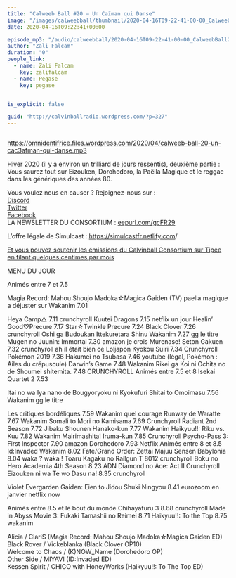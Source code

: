```yaml
---
title: "Calweeb Ball #20 – Un Caïman qui Danse"
image: "/images/calweebball/thumbnail/2020-04-16T09-22-41-00-00_CalweebBall20UnCamanquiDanse.jpg"
date: 2020-04-16T09:22:41+00:00

episode_mp3: "/audio/calweebball/2020-04-16T09-22-41-00-00_CalweebBall20UnCamanquiDanse.mp3"
author: "Zali Falcam"
duration: "0"
people_link: 
  - name: Zali Falcam
    key: zalifalcam
  - name: Pegase
    key: pegase


is_explicit: false

guid: "http://calvinballradio.wordpress.com/?p=327"
---
```


<PodcastHeader/>

<!-- ECRIRE LA DESCRIPTION DE L'EPISODE SOUS CETTE LIGNE -->
<p><img src="/resources/calweebball/2020-04-16T09-22-41-00-00_CalweebBall20UnCamanquiDanse/c20.jpg" alt=""></p>
<p><a href="https://omnidentifrice.files.wordpress.com/2020/04/calweeb-ball-20-un-cac3afman-qui-danse.mp3" rel="nofollow">https://omnidentifrice.files.wordpress.com/2020/04/calweeb-ball-20-un-cac3afman-qui-danse.mp3</a></p>
<p>Hiver 2020 (il y a environ un trilliard de jours ressentis), deuxième partie : Vous saurez tout sur Eizouken, Dorohedoro, la Paëlla Magique et le reggae dans les génériques des années 80.</p>
<p>Vous voulez nous en causer ? Rejoignez-nous sur :<br>
<a href="http://discordapp.com/invite/4RnA9v7" rel="nofollow">Discord</a><br>
<a href="https://twitter.com/Calvinball_FM?lang=fr" rel="nofollow">Twitter</a><br>
<a href="https://www.facebook.com/CalvinballRadio/?ref=bookmarks" rel="nofollow">Facebook</a><br>
LA NEWSLETTER DU CONSORTIUM : <a title="http://eepurl.com/gcFR29" href="https://exit.sc/?url=http%3A%2F%2Feepurl.com%2FgcFR29" rel="nofollow">eepurl.com/gcFR29</a></p>
<p>L’offre légale de Simulcast : <a href="https://simulcastfr.netlify.com/" rel="nofollow">https://simulcastfr.netlify.com</a>/</p>
<p><a href="https://fr.tipeee.com/calvinball" rel="nofollow">Et vous pouvez soutenir les émissions du Calvinball Consortium sur Tipee en filant quelques centimes par mois</a></p>
<p>MENU DU JOUR<br>
</p>




<tr>
<td>Animés entre 7 et 7.5</td>
</tr>
<tr>
<td>
 
 Magia Record: Mahou Shoujo Madoka☆Magica Gaiden (TV) paella magique a déjuster sur Wakanim 7.01 
 
</td>
</tr>
<tr>
<td>Heya Camp△ 7.11 crunchyroll</td>
</tr>
<tr>
<td>Kuutei Dragons 7.15 netflix un jour</td>
</tr>
<tr>
<td>Healin’ Good♡Precure 7.17</td>
</tr>
<tr>
<td>Star☆Twinkle Precure 7.24</td>
</tr>
<tr>
<td>Black Clover 7.26 crunchyroll</td>
</tr>
<tr>
<td>Oshi ga Budoukan Ittekuretara Shinu Wakanim 7.27 gg le titre</td>
</tr>
<tr>
<td>Mugen no Juunin: Immortal 7.30 amazon je crois</td>
</tr>
<tr>
<td>Murenase! Seton Gakuen 7.32 crunchyroll ah il était bien ce Loljapon</td>
</tr>
<tr>
<td>Kyokou Suiri 7.34 Crunchyroll</td>
</tr>
<tr>
<td>Pokémon 2019 7.36</td>
</tr>
<tr>
<td>Hakumei no Tsubasa 7.46 youtube (légal, Pokémon : Ailes du crépuscule)</td>
</tr>
<tr>
<td>Darwin’s Game 7.48 Wakanim</td>
</tr>
<tr>
<td>Rikei ga Koi ni Ochita no de Shoumei shitemita. 7.48 CRUNCHYROLL</td>
</tr>
<tr>
<td></td>
</tr>
<tr>
<td>Animés entre 7.5 et 8</td>
</tr>
<tr>
<td>Isekai Quartet 2 7.53</td>
</tr>
<tr>
<td>
 
 Itai no wa Iya nano de Bougyoryoku ni Kyokufuri Shitai to Omoimasu.7.56 Wakanim gg le titre 
 
</td>
</tr>
<tr>
<td>Les critiques bordéliques 7.59 Wakanim quel courage</td>
</tr>
<tr>
<td>Runway de Waratte 7.67 Wakanim</td>
</tr>
<tr>
<td>Somali to Mori no Kamisama 7.69 Crunchyroll</td>
</tr>
<tr>
<td>Radiant 2nd Season 7.72</td>
</tr>
<tr>
<td>Jibaku Shounen Hanako-kun 7.77 Wakanim</td>
</tr>
<tr>
<td>Haikyuu!!: Riku vs. Kuu 7.82 Wakanim</td>
</tr>
<tr>
<td>Mairimashita! Iruma-kun 7.85 Crunchyroll</td>
</tr>
<tr>
<td>Psycho-Pass 3: First Inspector 7.90 amazon</td>
</tr>
<tr>
<td>Dorohedoro 7.93 Netflix</td>
</tr>
<tr>
<td></td>
</tr>
<tr>
<td>Animés entre 8 et 8.5</td>
</tr>
<tr>
<td>Id:Invaded Wakanim 8.02</td>
</tr>
<tr>
<td>Fate/Grand Order: Zettai Majuu Sensen Babylonia 8.04 waka ? waka !</td>
</tr>
<tr>
<td>Toaru Kagaku no Railgun T 8012 crunchyroll</td>
</tr>
<tr>
<td>Boku no Hero Academia 4th Season 8.23 ADN</td>
</tr>
<tr>
<td>Diamond no Ace: Act II Crunchyroll</td>
</tr>
<tr>
<td>Eizouken ni wa Te wo Dasu na! 8.35 crunchyroll</td>
</tr>
<tr>
<td>
 
 Violet Evergarden Gaiden: Eien to Jidou Shuki Ningyou 8.41 eurozoom en janvier netflix now 
 
</td>
</tr>
<tr>
<td></td>
</tr>
<tr>
<td>Animés entre 8.5 et le bout du monde</td>
</tr>
<tr>
<td>Chihayafuru 3 8.68 crunchyroll</td>
</tr>
<tr>
<td>Made in Abyss Movie 3: Fukaki Tamashii no Reimei 8.71</td>
</tr>
<tr>
<td>Haikyuu!!: To the Top 8.75 wakanim</td>
</tr>
<tr>
<td></td>
</tr>
<tr>
<td></td>
</tr>
<tr>
<td></td>
</tr>


<p>Alicia / ClariS (Magia Record: Mahou Shoujo Madoka☆Magica Gaiden ED)<br>
Black Rover / Vickeblanka (Black Clover OP10)<br>
Welcome to Chaos / (K)NOW_Name (Dorohedoro OP)<br>
Other Side / MIYAVI (ID:Invaded ED)<br>
Kessen Spirit / CHICO with HoneyWorks (Haikyuu!!: To The Top ED)</p>


